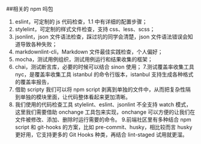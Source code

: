 ##相关的 npm 吗包

1.  eslint，可定制的 js 代码检查，1.1 中有详细的配置步骤；
2.  stylelint，可定制的样式文件检查，支持 css、less、scss；
3.  jsonlint，json 文件语法检查，踩过坑的同学会清楚，json 文件语法错误会知道导致各种失败；
4.  markdownlint-cli，Markdown 文件最佳实践检查，个人偏好；
5.  mocha，测试用例组织，测试用例运行和结果收集的框架；
6.  chai，测试断言库，必要的时候可以结合 sinon 使用； 7.测试覆盖率收集工具 nyc，是覆盖率收集工具 istanbul 的命令行版本，istanbul 支持生成各种格式的覆盖率报告，
7.  借助 scripty 我们可以将 npm script 剥离到单独的文件中，从而把复杂性隔到单独的模块里面，让代码整体看起来更加清晰。
8.  我们使用的代码检查工具 stylelint、eslint、jsonlint 不全支持 watch 模式，这里我们需要借助 onchange 工具包来实现，onchange 可以方便的让我们在文件被修改、添加、删除时运行需要的命令。 9.前端社区里有多种结合 npm script 和 git-hooks 的方案，比如 pre-commit、husky，相比较而言 husky 更好用，它支持更多的 Git Hooks 种类，再结合 lint-staged 试用就更溜。
